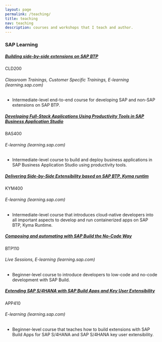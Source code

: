 ```yaml
---
layout: page
permalink: /teaching/
title: teaching
nav: teaching
description: courses and workshops that I teach and author.
---
```


<h3 class="mt-4">SAP Learning</h3>

<div class="card mt-3">
  <div class="p-3">
    <div class="row">
      <div class="col-sm-10">
        <h5 class="font-weight-bold"><a href="https://learning.sap.com/learning-journeys/build-side-by-side-extensions-on-sap-btp">Building side-by-side extensions on SAP BTP</a></h5>
      </div>
      <div class="col-sm-2 text-left text-sm-right">
        <span class="badge font-weight-bold blue text-uppercase align-middle">
            CLD200
        </span>
      </div>
    </div>
    <h6 class="font-italic mt-2 mt-sm-0">Classroom Trainings, Customer Specific Trainings, E-learning (learning.sap.com)</h6>
    <ul class="card-text font-weight-light list-group list-group-flush">
      <li class="list-group-item">Intermediate-level end-to-end course for developing SAP and non-SAP extensions on SAP BTP.</li>
    </ul>
  </div>
</div>

<div class="card mt-3">
  <div class="p-3">
    <div class="row">
      <div class="col-sm-10">
        <h5 class="font-weight-bold"><a href="https://learning.sap.com/learning-journeys/develop-full-stack-applications-using-productivity-tools-in-sap-business-application-studio">Developing Full-Stack Applications Using Productivity Tools in SAP Business Application Studio</a></h5>
      </div>
      <div class="col-sm-2 text-left text-sm-right">
        <span class="badge font-weight-bold blue text-uppercase align-middle">
            BAS400
        </span>
      </div>
    </div>
    <h6 class="font-italic mt-2 mt-sm-0">E-learning (learning.sap.com)</h6>
    <ul class="card-text font-weight-light list-group list-group-flush">
      <li class="list-group-item">Intermediate-level course to build and deploy business applications in SAP Business Application Studio using productivity tools.</li>
    </ul>
  </div>
</div>

<div class="card mt-3">
  <div class="p-3">
    <div class="row">
      <div class="col-sm-10">
        <h5 class="font-weight-bold"><a href="https://learning.sap.com/learning-journeys/deliver-side-by-side-extensibility-based-on-sap-btp-kyma-runtime">Delivering Side-by-Side Extensibility based on SAP BTP, Kyma runtim</a></h5>
      </div>
      <div class="col-sm-2 text-left text-sm-right">
        <span class="badge font-weight-bold blue text-uppercase align-middle">
            KYM400
        </span>
      </div>
    </div>
    <h6 class="font-italic mt-2 mt-sm-0">E-learning (learning.sap.com)</h6>
    <ul class="card-text font-weight-light list-group list-group-flush">
      <li class="list-group-item">Intermediate-level course that introduces cloud-native developers into all important aspects to develop and run containerized apps on SAP BTP, Kyma Runtime.</li>
    </ul>
  </div>
</div>


<div class="card mt-3">
  <div class="p-3">
    <div class="row">
      <div class="col-sm-10">
        <h5 class="font-weight-bold"><a href="https://learning.sap.com/learning-journeys/compose-and-automate-with-sap-build-the-no-code-way">Composing and automating with SAP Build the No-Code Way</a></h5>
      </div>
      <div class="col-sm-2 text-left text-sm-right">
        <span class="badge font-weight-bold blue text-uppercase align-middle">
            BTP110
        </span>
      </div>
    </div>
    <h6 class="font-italic mt-2 mt-sm-0">Live Sessions, E-learning (learning.sap.com)</h6>
    <ul class="card-text font-weight-light list-group list-group-flush">
      <li class="list-group-item">Beginner-level course to introduce developers to low-code and no-code development with SAP Build.</li>
    </ul>
  </div>
</div>


<div class="card mt-3">
  <div class="p-3">
    <div class="row">
      <div class="col-sm-10">
        <h5 class="font-weight-bold"><a href="https://learning.sap.com/learning-journeys/extending-sap-s-4hana-with-sap-build-apps-and-key-user-extensibility">Extending SAP S/4HANA with SAP Build Apps and Key User Extensibility</a></h5>
      </div>
      <div class="col-sm-2 text-left text-sm-right">
        <span class="badge font-weight-bold blue text-uppercase align-middle">
            APP410
        </span>
      </div>
    </div>
    <h6 class="font-italic mt-2 mt-sm-0">E-learning (learning.sap.com)</h6>
    <ul class="card-text font-weight-light list-group list-group-flush">
      <li class="list-group-item">Beginner-level course that teaches how to build extensions with SAP Build Apps for SAP S/4HANA and SAP S/4HANA key user extensibility.</li>
    </ul>
  </div>
</div>
